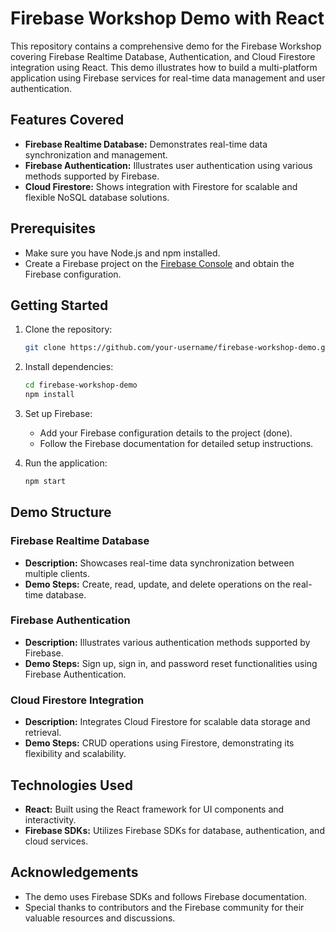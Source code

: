 # Firebase Workshop Demo with React

This repository contains a comprehensive demo for the Firebase Workshop covering Firebase Realtime Database, Authentication, and Cloud Firestore integration using React. This demo illustrates how to build a multi-platform application using Firebase services for real-time data management and user authentication.

## Features Covered

- **Firebase Realtime Database:** Demonstrates real-time data synchronization and management.
- **Firebase Authentication:** Illustrates user authentication using various methods supported by Firebase.
- **Cloud Firestore:** Shows integration with Firestore for scalable and flexible NoSQL database solutions.

## Prerequisites

- Make sure you have Node.js and npm installed.
- Create a Firebase project on the [Firebase Console](https://console.firebase.google.com/) and obtain the Firebase configuration.

## Getting Started

1. Clone the repository:

   ```bash
   git clone https://github.com/your-username/firebase-workshop-demo.git
   ```

2. Install dependencies:

   ```bash
   cd firebase-workshop-demo
   npm install
   ```

3. Set up Firebase:

   - Add your Firebase configuration details to the project (done).
   - Follow the Firebase documentation for detailed setup instructions.

4. Run the application:

   ```bash
   npm start
   ```

## Demo Structure

### Firebase Realtime Database

- **Description:** Showcases real-time data synchronization between multiple clients.
- **Demo Steps:** Create, read, update, and delete operations on the real-time database.

### Firebase Authentication

- **Description:** Illustrates various authentication methods supported by Firebase.
- **Demo Steps:** Sign up, sign in, and password reset functionalities using Firebase Authentication.

### Cloud Firestore Integration

- **Description:** Integrates Cloud Firestore for scalable data storage and retrieval.
- **Demo Steps:** CRUD operations using Firestore, demonstrating its flexibility and scalability.

## Technologies Used

- **React:** Built using the React framework for UI components and interactivity.
- **Firebase SDKs:** Utilizes Firebase SDKs for database, authentication, and cloud services.

## Acknowledgements

- The demo uses Firebase SDKs and follows Firebase documentation.
- Special thanks to contributors and the Firebase community for their valuable resources and discussions.
```
